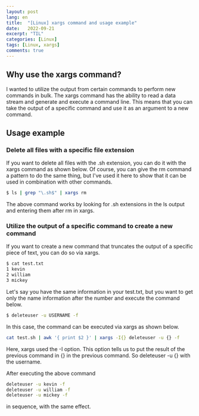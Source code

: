 ```yaml
---
layout: post
lang: en
title:  "[Linux] xargs command and usage example"
date:   2022-09-21
excerpt: "TIL"
categories: [Linux]
tags: [Linux, xargs]
comments: true
---
```


## Why use the xargs command?

I wanted to utilize the output from certain commands to perform new commands in bulk. 
The xargs command has the ability to read a data stream and generate and execute a command line. 
This means that you can take the output of a specific command and use it as an argument to a new command.


## Usage example

### Delete all files with a specific file extension
If you want to delete all files with the .sh extension, you can do it with the xargs command as shown below.
Of course, you can give the rm command a pattern to do the same thing, but I've used it here to show that it can be used in combination with other commands.

```bash
$ ls | grep "\.sh$" | xargs rm
```

The above command works by looking for .sh extensions in the ls output and entering them after rm in xargs.


### Utilize the output of a specific command to create a new command

If you want to create a new command that truncates the output of a specific piece of text, you can do so via xargs.

```bash
$ cat test.txt
1 kevin
2 william
3 mickey
```

Let's say you have the same information in your test.txt, but you want to get only the name information after the number and execute the command below.
```bash
$ deleteuser -u USERNAME -f
```
In this case, the command can be executed via xargs as shown below.

```bash
cat test.sh | awk '{ print $2 }' | xargs -I{} deleteuser -u {} -f
```
Here, xargs used the -I option. This option tells us to put the result of the previous command in {} in the previous command.
So deleteuser -u {} with the username.

After executing the above command
```bash
deleteuser -u kevin -f
deleteuser -u william -f
deleteuser -u mickey -f
```
in sequence, with the same effect.
